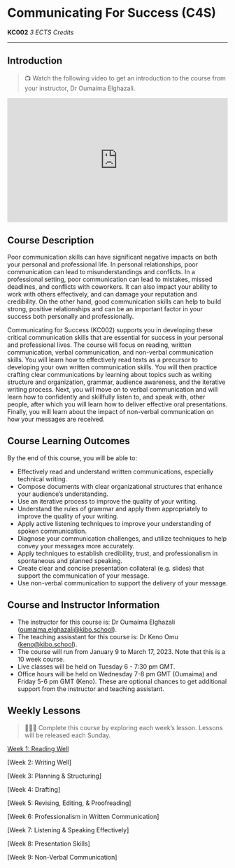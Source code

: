 # Communicating For Success (C4S)
**KC002** *3 ECTS Credits*

---
## Introduction

> 📺 Watch the following video to get an introduction to the course from your instructor, Dr Oumaima Elghazali.

<div style="position: relative; padding-bottom: 56.25%; height: 0;"><iframe src="https://www.youtube.com/embed/syEtTcI0p7o" title="YouTube video player" frameborder="0" allow="accelerometer; autoplay; clipboard-write; encrypted-media; gyroscope; picture-in-picture" allowfullscreen style="position: absolute; top: 0; left: 0; width: 100%; height: 100%;"></iframe></div> 

## Course Description

Poor communication skills can have significant negative impacts on both your personal and professional life. In personal relationships, poor communication can lead to misunderstandings and conflicts. In a professional setting, poor communication can lead to mistakes, missed deadlines, and conflicts with coworkers. It can also impact your ability to work with others effectively, and can damage your reputation and credibility. On the other hand, good communication skills can help to build strong, positive relationships and can be an important factor in your success both personally and professionally.

Communicating for Success (KC002) supports you in developing these critical communication skills that are essential for success in your personal and professional lives. The course will focus on reading, written communication, verbal communication, and non-verbal communication skills. You will learn how to effectively read texts as a precursor to developing your own written communication skills. You will then practice crafting clear communications by learning about topics such as writing structure and organization, grammar, audience awareness, and the iterative writing process. Next, you will move on to verbal communication and will learn how to confidently and skillfully listen to, and speak with, other people, after which you will learn how to deliver effective oral presentations. Finally, you will learn about the impact of non-verbal communication on how your messages are received.  

## Course Learning Outcomes
By the end of this course, you will be able to:

- Effectively read and understand written communications, especially technical writing.
- Compose documents with clear organizational structures that enhance your audience’s understanding.
- Use an iterative process to improve the quality of your writing.
- Understand the rules of grammar and apply them appropriately to improve the quality of your writing.
- Apply active listening techniques to improve your understanding of spoken communication.
- Diagnose your communication challenges, and utilize techniques to help convey your messages more accurately.
- Apply techniques to establish credibility, trust, and professionalism in spontaneous and planned speaking.
- Create clear and concise presentation collateral (e.g. slides) that support the communication of your message.
- Use non-verbal communication to support the delivery of your message. 

## Course and Instructor Information
- The instructor for this course is: Dr Oumaima Elghazali (oumaima.elghazali@kibo.school). 
- The teaching assisstant for this course is: Dr Keno Omu (keno@kibo.school).
- The course will run from January 9 to March 17, 2023. Note that this is a 10 week course.
- Live classes will be held on Tuesday 6 - 7:30 pm GMT. 
- Office hours will be held on Wednesday 7-8 pm GMT (Oumaima) and Friday 5-6 pm GMT (Keno). These are optional chances to get additional support from the instructor and teaching assistant.

## Weekly Lessons
> 👩🏿‍🏫 Complete this course by exploring each week’s lesson. Lessons will be released each Sunday.

[Week 1: Reading Well](/communicating-for-success/reading-well.md)

[Week 2: Writing Well] <!-- (/communicating-for-success/writing-well.md) -->

[Week 3: Planning & Structuring] <!-- (/communicating-for-success/planning-structuring.md) -->

[Week 4: Drafting] <!-- (/communicating-for-success/drafting.md) -->

[Week 5: Revising, Editing, & Proofreading] <!-- (/communicating-for-success/revising-editing-proofreading.md) -->

[Week 6: Professionalism in Written Communication] <!-- (/communicating-for-success/professionalism-in-written-communication.md) -->

[Week 7: Listening & Speaking Effectively] <!-- (/communicating-for-success/listening-and-speaking-effectively.md) -->

[Week 8: Presentation Skills] <!-- (/communicating-for-success/presentation-skills.md) -->

[Week 9: Non-Verbal Communication] <!-- (/communicating-for-success/non-verbal-communication.md) -->

